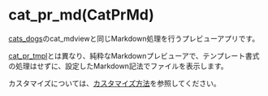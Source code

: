 [cats\_dogs]: https://github.com/1f408/cats_dogs

# cat\_pr\_md(CatPrMd)

[cats\_dogs]のcat\_mdviewと同じMarkdown処理を行うプレビューアプリです。

[cat\_pr\_tmpl](cat_pr_tmpl.md)とは異なり、純粋なMarkdownプレビューアで、テンプレート書式の処理はせずに、設定したMarkdown記法でファイルを表示します。

カスタマイズについては、[カスタマイズ方法](customize.md)を参照してください。
